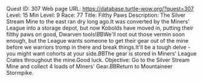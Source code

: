 Quest ID: 307
Web page URL: https://database.turtle-wow.org/?quest=307
Level: 15
Min Level: 9
Race: 77
Title: Filthy Paws
Description: The Silver Stream Mine to the east ran dry long ago.It was converted by the Miners' League into a storage depot, but now Kobolds have moved in, putting their filthy paws on good, Dwarven tools!$B$BWe'll root out those vermin soon enough, but the League wants someone to get their gear out of the mine before we warriors tromp in there and break things.It'll be a tough delve - you might want cohorts at your side.$B$BThe gear is stored in Miners' League Crates throughout the mine.Good luck.
Objective: Go to the Silver Stream Mine and collect 4 loads of Miners' Gear.$B$BReturn to Mountaineer Stormpike.
